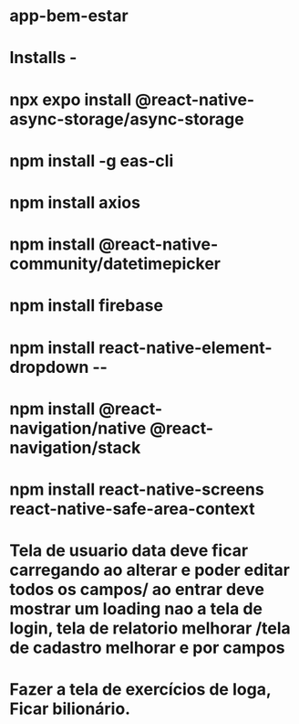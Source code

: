 # app-bem-estar

# Installs - 

# npx expo install @react-native-async-storage/async-storage

# npm install -g eas-cli

# npm install axios 

# npm install @react-native-community/datetimepicker

# npm install firebase

# npm install react-native-element-dropdown --

# npm install @react-navigation/native @react-navigation/stack

# npm install react-native-screens react-native-safe-area-context

# Tela de usuario data deve ficar carregando ao alterar e poder editar todos os campos/ ao entrar deve mostrar um loading nao a tela de login, tela de relatorio melhorar /tela de cadastro melhorar e por campos

# Fazer a tela de exercícios de Ioga, Ficar bilionário.
